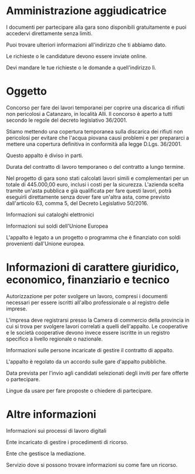 # Amministrazione aggiudicatrice
I documenti per partecipare alla gara sono disponibili gratuitamente e puoi accedervi direttamente senza limiti.

Puoi trovare ulteriori informazioni all'indirizzo che ti abbiamo dato.

Le richieste o le candidature devono essere inviate online.

Devi mandare le tue richieste o le domande a quell'indirizzo lì.

# Oggetto
Concorso per fare dei lavori temporanei per coprire una discarica di rifiuti non pericolosi a Catanzaro, in località Alli. Il concorso è aperto a tutti secondo le regole del decreto legislativo 36/2001.

Stiamo mettendo una copertura temporanea sulla discarica dei rifiuti non pericolosi per evitare che l'acqua piovana causi problemi e per prepararci a mettere una copertura definitiva in conformità alla legge D.Lgs. 36/2001.

Questo appalto è diviso in parti.

Durata del contratto di lavoro temporaneo o del contratto a lungo termine.

Nel progetto di gara sono stati calcolati lavori simili e complementari per un totale di 445.000,00 euro, inclusi i costi per la sicurezza. L'azienda scelta tramite un'asta pubblica e già qualificata per fare questi lavori, potrà eseguirli direttamente senza dover fare un'altra asta, come previsto dall'articolo 63, comma 5, del Decreto Legislativo 50/2016.

Informazioni sui cataloghi elettronici

Informazioni sui soldi dell'Unione Europea

L'appalto è legato a un progetto o programma che è finanziato con soldi provenienti dall'Unione europea.

# Informazioni di carattere giuridico, economico, finanziario e tecnico
Autorizzazione per poter svolgere un lavoro, compresi i documenti necessari per essere iscritti all'albo professionale o al registro delle imprese.

L'impresa deve registrarsi presso la Camera di commercio della provincia in cui si trova per svolgere lavori correlati a quelli dell'appalto. Le cooperative e le società cooperative devono invece essere iscritte in un registro specifico a livello regionale o nazionale.

Informazioni sulle persone incaricate di gestire il contratto di appalto.

L'appalto è regolato da un accordo sulle gare d'appalto pubbliche.

Data prevista per l'invio agli candidati selezionati degli inviti per fare offerte o partecipare.

Lingue da usare per fare proposte o chiedere di partecipare.

# Altre informazioni
Informazioni sui processi di lavoro digitali

Ente incaricato di gestire i procedimenti di ricorso.

Ente che gestisce la mediazione.

Servizio dove si possono trovare informazioni su come fare un ricorso.

